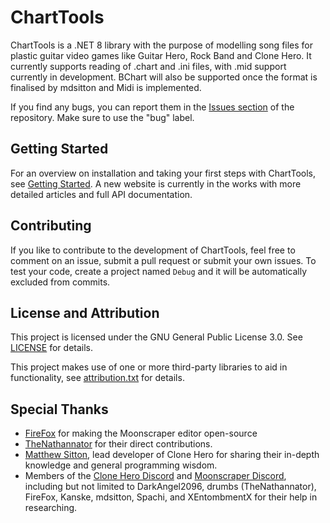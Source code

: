 # ChartTools
ChartTools is a .NET 8 library with the purpose of modelling song files for plastic guitar video games like Guitar Hero, Rock Band and Clone Hero. It currently supports reading of .chart and .ini files, with .mid support currently in development. BChart will also be supported once the format is finalised by mdsitton and Midi is implemented.

If you find any bugs, you can report them in the [Issues section](https://github.com/TheBoxyBear/ChartTools/issues) of the repository. Make sure to use the "bug" label.

## Getting Started
For an overview on installation and taking your first steps with ChartTools, see [Getting Started](https://theboxybear.github.io/charttools/articles/GettingStarted.html). A new website is currently in the works with more detailed articles and full API documentation.

## Contributing
If you like to contribute to the development of ChartTools, feel free to comment on an issue, submit a pull request or submit your own issues. To test your code, create a project named `Debug` and it will be automatically excluded from commits.

## License and Attribution
This project is licensed under the GNU General Public License 3.0. See [LICENSE](LICENSE) for details.

This project makes use of one or more third-party libraries to aid in functionality, see [attribution.txt](attribution.txt) for details.

## Special Thanks
- [FireFox](https://github.com/FireFox2000000) for making the Moonscraper editor open-source
- [TheNathannator](https://github.com/TheNathannator) for their direct contributions.
- [Matthew Sitton](https://github.com/mdsitton), lead developer of Clone Hero for sharing their in-depth knowledge and general programming wisdom.
- Members of the [Clone Hero Discord](https://discord.gg/clonehero) and [Moonscraper Discord](https://discord.gg/wdnD83APhE), including but not limited to DarkAngel2096, drumbs (TheNathannator), FireFox, Kanske, mdsitton, Spachi, and XEntombmentX for their help in researching.
